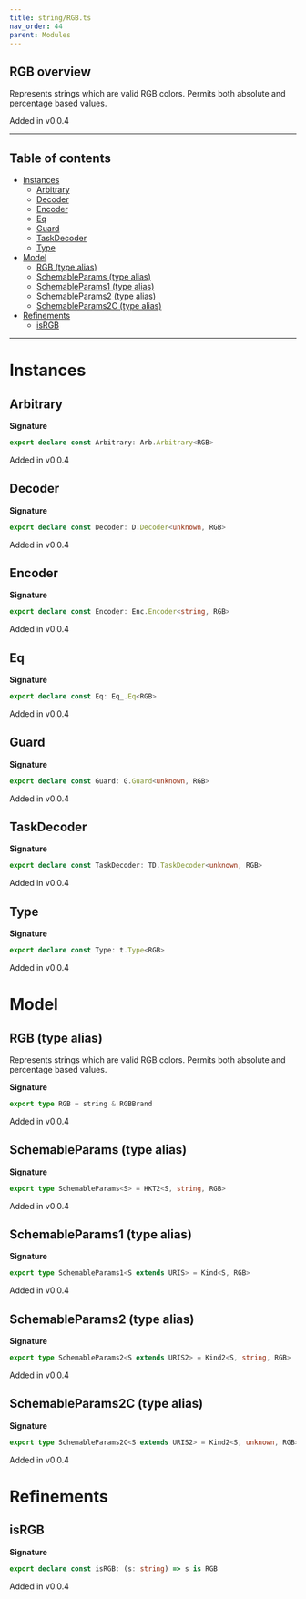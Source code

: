 ```yaml
---
title: string/RGB.ts
nav_order: 44
parent: Modules
---
```


## RGB overview

Represents strings which are valid RGB colors. Permits both absolute and percentage based values.

Added in v0.0.4

---

<h2 class="text-delta">Table of contents</h2>

- [Instances](#instances)
  - [Arbitrary](#arbitrary)
  - [Decoder](#decoder)
  - [Encoder](#encoder)
  - [Eq](#eq)
  - [Guard](#guard)
  - [TaskDecoder](#taskdecoder)
  - [Type](#type)
- [Model](#model)
  - [RGB (type alias)](#rgb-type-alias)
  - [SchemableParams (type alias)](#schemableparams-type-alias)
  - [SchemableParams1 (type alias)](#schemableparams1-type-alias)
  - [SchemableParams2 (type alias)](#schemableparams2-type-alias)
  - [SchemableParams2C (type alias)](#schemableparams2c-type-alias)
- [Refinements](#refinements)
  - [isRGB](#isrgb)

---

# Instances

## Arbitrary

**Signature**

```ts
export declare const Arbitrary: Arb.Arbitrary<RGB>
```

Added in v0.0.4

## Decoder

**Signature**

```ts
export declare const Decoder: D.Decoder<unknown, RGB>
```

Added in v0.0.4

## Encoder

**Signature**

```ts
export declare const Encoder: Enc.Encoder<string, RGB>
```

Added in v0.0.4

## Eq

**Signature**

```ts
export declare const Eq: Eq_.Eq<RGB>
```

Added in v0.0.4

## Guard

**Signature**

```ts
export declare const Guard: G.Guard<unknown, RGB>
```

Added in v0.0.4

## TaskDecoder

**Signature**

```ts
export declare const TaskDecoder: TD.TaskDecoder<unknown, RGB>
```

Added in v0.0.4

## Type

**Signature**

```ts
export declare const Type: t.Type<RGB>
```

Added in v0.0.4

# Model

## RGB (type alias)

Represents strings which are valid RGB colors. Permits both absolute and percentage based values.

**Signature**

```ts
export type RGB = string & RGBBrand
```

Added in v0.0.4

## SchemableParams (type alias)

**Signature**

```ts
export type SchemableParams<S> = HKT2<S, string, RGB>
```

Added in v0.0.4

## SchemableParams1 (type alias)

**Signature**

```ts
export type SchemableParams1<S extends URIS> = Kind<S, RGB>
```

Added in v0.0.4

## SchemableParams2 (type alias)

**Signature**

```ts
export type SchemableParams2<S extends URIS2> = Kind2<S, string, RGB>
```

Added in v0.0.4

## SchemableParams2C (type alias)

**Signature**

```ts
export type SchemableParams2C<S extends URIS2> = Kind2<S, unknown, RGB>
```

Added in v0.0.4

# Refinements

## isRGB

**Signature**

```ts
export declare const isRGB: (s: string) => s is RGB
```

Added in v0.0.4
